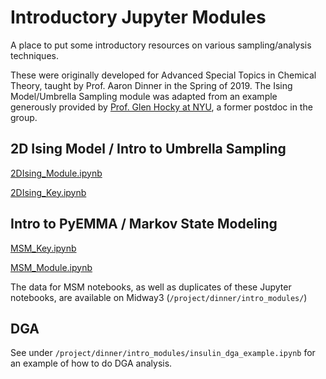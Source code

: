# Introductory Jupyter Modules
A place to put some introductory resources on various sampling/analysis techniques. 

These were originally developed for Advanced Special Topics in Chemical Theory, taught by Prof. Aaron Dinner in the Spring of 2019. The Ising Model/Umbrella Sampling module was adapted from an example generously provided by [Prof. Glen Hocky at NYU](https://hockygroup.hosting.nyu.edu/), a former postdoc in the group. 

2D Ising Model / Intro to Umbrella Sampling
-------------------------------------------

[2DIsing\_Module.ipynb](https://github.com/antoszewski/test-wiki/blob/main/Intro_Jupyter_Modules/2DIsing_Module.ipynb)

[2DIsing\_Key.ipynb](https://github.com/antoszewski/test-wiki/blob/main/Intro_Jupyter_Modules/2DIsing_Key.ipynb)

Intro to PyEMMA / Markov State Modeling
---------------------------------------

[MSM\_Key.ipynb](https://github.com/antoszewski/test-wiki/blob/main/Intro_Jupyter_Modules/MSM_Key.ipynb)

[MSM\_Module.ipynb](https://github.com/antoszewski/test-wiki/blob/main/Intro_Jupyter_Modules/MSM_Module.ipynb)

The data for MSM notebooks, as well as duplicates of these Jupyter notebooks, are available on Midway3 (`/project/dinner/intro_modules/`)

DGA
---
See under `/project/dinner/intro_modules/insulin_dga_example.ipynb` for an example of how to do DGA analysis.

